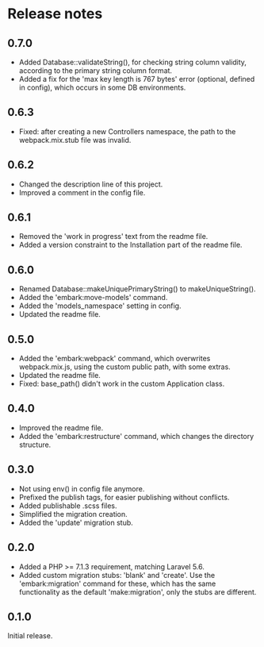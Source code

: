 # Release notes

## 0.7.0

* Added Database::validateString(), for checking string column validity, according to the primary string column format.
* Added a fix for the 'max key length is 767 bytes' error (optional, defined in config), which occurs in some DB environments.

## 0.6.3

* Fixed: after creating a new Controllers namespace, the path to the webpack.mix.stub file was invalid.

## 0.6.2

* Changed the description line of this project.
* Improved a comment in the config file.

## 0.6.1

* Removed the 'work in progress' text from the readme file.
* Added a version constraint to the Installation part of the readme file.

## 0.6.0

* Renamed Database::makeUniquePrimaryString() to makeUniqueString().
* Added the 'embark:move-models' command.
* Added the 'models_namespace' setting in config.
* Updated the readme file.

## 0.5.0

* Added the 'embark:webpack' command, which overwrites webpack.mix.js, using the custom public path, with some extras.
* Updated the readme file.
* Fixed: base_path() didn't work in the custom Application class.

## 0.4.0

* Improved the readme file.
* Added the 'embark:restructure' command, which changes the directory structure.

## 0.3.0

* Not using env() in config file anymore.
* Prefixed the publish tags, for easier publishing without conflicts.
* Added publishable .scss files.
* Simplified the migration creation.
* Added the 'update' migration stub.

## 0.2.0

* Added a PHP >= 7.1.3 requirement, matching Laravel 5.6.
* Added custom migration stubs: 'blank' and 'create'. Use the 'embark:migration' command for these, which has the same functionality as the default 'make:migration', only the stubs are different.

## 0.1.0

Initial release.
